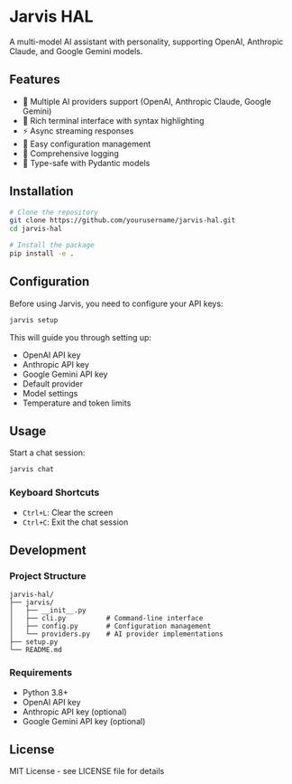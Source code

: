# Jarvis HAL

A multi-model AI assistant with personality, supporting OpenAI, Anthropic Claude, and Google Gemini models.

## Features

- 🤖 Multiple AI providers support (OpenAI, Anthropic Claude, Google Gemini)
- 🎨 Rich terminal interface with syntax highlighting
- ⚡ Async streaming responses
- 🔧 Easy configuration management
- 📝 Comprehensive logging
- 🎯 Type-safe with Pydantic models

## Installation

```bash
# Clone the repository
git clone https://github.com/yourusername/jarvis-hal.git
cd jarvis-hal

# Install the package
pip install -e .
```

## Configuration

Before using Jarvis, you need to configure your API keys:

```bash
jarvis setup
```

This will guide you through setting up:
- OpenAI API key
- Anthropic API key
- Google Gemini API key
- Default provider
- Model settings
- Temperature and token limits

## Usage

Start a chat session:

```bash
jarvis chat
```

### Keyboard Shortcuts

- `Ctrl+L`: Clear the screen
- `Ctrl+C`: Exit the chat session

## Development

### Project Structure

```
jarvis-hal/
├── jarvis/
│   ├── __init__.py
│   ├── cli.py          # Command-line interface
│   ├── config.py       # Configuration management
│   └── providers.py    # AI provider implementations
├── setup.py
└── README.md
```

### Requirements

- Python 3.8+
- OpenAI API key
- Anthropic API key (optional)
- Google Gemini API key (optional)

## License

MIT License - see LICENSE file for details
